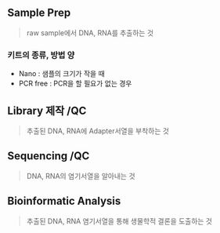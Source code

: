 ## Sample Prep
> raw sample에서 DNA, RNA를 추출하는 것

### 키트의 종류, 방법 양
- Nano : 샘플의 크기가 작을 때
- PCR free : PCR을 할 필요가 없는 경우
 
## Library 제작 /QC
> 추출된 DNA, RNA에 Adapter서열을 부착하는 것

## Sequencing /QC
> DNA, RNA의 염기서열을 알아내는 것

## Bioinformatic Analysis
> 추출된 DNA, RNA 염기서열을 통해 생물학적 결론을 도출하는 것